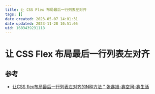 ```yaml
---
title: 让 CSS Flex 布局最后一行列表左对齐
tags: []
date created: 2023-05-07 14:01:31
date updated: 2023-11-28 10:51:05
uid: 1683439291118
---
```


# 让 CSS Flex 布局最后一行列表左对齐

## 参考

- [让CSS flex布局最后一行列表左对齐的N种方法 " 张鑫旭-鑫空间-鑫生活](https://www.zhangxinxu.com/wordpress/2019/08/css-flex-last-align/)
